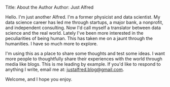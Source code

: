 Title: About the Author
Author: Just Alfred

Hello. I'm just another Alfred.
I'm a former physicist and data scientist.
My data science career has led me through startups, a major bank, a nonprofit, and independent consulting.
Now I'd call myself a translator between data science and the real world.
Lately I've been more interested in the peculiarities of being human.
This has taken me on a jaunt through the humanities.
I have so much more to explore.

I'm using this as a place to share some thoughts and test some ideas.
I want more people to thoughtfully share their experiences with the world through media like blogs.
This is me leading by example.
If you'd like to respond to anything I write, email me at:
[justalfred.blog@gmail.com](mailto:justalfred.blog@gmail.com).

Welcome, and I hope you enjoy.
